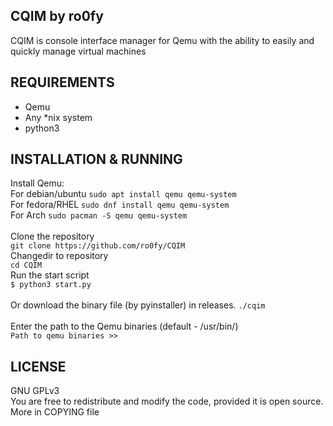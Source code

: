## CQIM by ro0fy
CQIM is console interface manager for Qemu with the ability to easily and quickly manage virtual machines

## REQUIREMENTS<br>
* Qemu<br>
* Any *nix system<br>
* python3<br>

## INSTALLATION & RUNNING<br>
Install Qemu:<br>
For debian/ubuntu `sudo apt install qemu qemu-system`<br>
For fedora/RHEL `sudo dnf install qemu qemu-system`<br>
For Arch `sudo pacman -S qemu qemu-system`<br>
<br>
Clone the repository<br>
`git clone https://github.com/ro0fy/CQIM`<br>
Changedir to repository<br>
`cd CQIM`<br>
Run the start script<br>
`$ python3 start.py`<br>
<br>
Or download the binary file (by pyinstaller) in releases.
`./cqim`<br>
<br>
Enter the path to the Qemu binaries (default - /usr/bin/)<br>
 `Path to qemu binaries >>` 

## LICENSE<br>
GNU GPLv3<br>
You are free to redistribute and modify the code, provided it is open source.<br>
More in COPYING file
